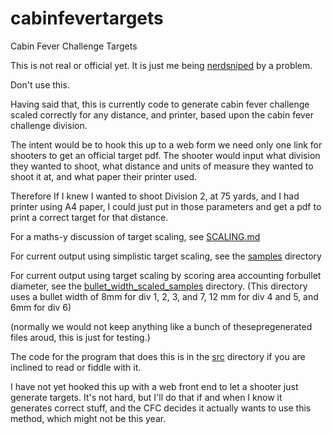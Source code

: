 # cabinfevertargets
Cabin Fever Challenge Targets

This is not real or official yet. It is just me being
[nerdsniped](https://xkcd.com/356/) by a problem.

Don't use this.

Having said that, this is currently code to generate cabin fever challenge
scaled correctly for any distance, and printer, based upon the cabin fever
challenge division.

The intent would be to hook this up to a web form we need only one link for shooters to get an official target pdf. The shooter would input what division they wanted to shoot, what distance and units of measure they wanted to shoot it at, and what paper their printer used.

Therefore If I knew I wanted to shoot Division 2, at 75 yards, and I had printer using A4 paper, I could just put in those parameters and get a pdf to print a correct target for that distance.

For a maths-y discussion of target scaling, see [SCALING.md](SCALING.md)

For current output using simplistic target scaling, see the [samples](samples) directory

For current output using target scaling by scoring area accounting forbullet diameter, see the [bullet_width_scaled_samples](bullet_width_scaled_samples) directory. (This directory uses a bullet width of 8mm for div 1, 2, 3, and 7, 12 mm for div 4 and 5, and 6mm for div 6)

(normally we would not keep anything like a bunch of thesepregenerated files aroud, this is just for testing.)

The code for the program that does this is in the [src](src) directory if you are inclined to read or fiddle with it.

I have not yet hooked this up with a web front end to let a shooter just generate targets. It's not hard, but I'll do that if and when I know it generates correct stuff, and the CFC decides it actually wants to use this method, which might not be this year.



